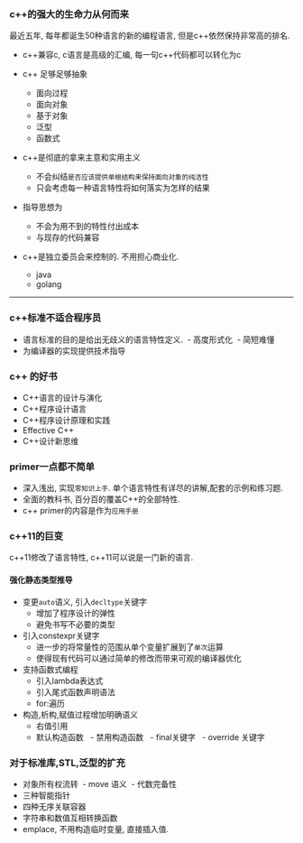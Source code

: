 ### c++的强大的生命力从何而来
最近五年, 每年都诞生50种语言的新的编程语言, 但是c++依然保持非常高的排名.

- c++兼容c, c语言是高级的汇编, 每一句c++代码都可以转化为c
- c++ 足够足够抽象
  - 面向过程
  - 面向对象
  - 基于对象
  - 泛型
  - 函数式
 
- c++是彻底的拿来主意和实用主义
  - 不会纠结`是否应该提供单根结构来保持面向对象的纯洁性`
  - 只会考虑每一种语言特性将如何落实为怎样的结果

- 指导思想为
  - 不会为用不到的特性付出成本
  - 与现存的代码兼容
 
- c++是独立委员会来控制的. 不用担心商业化.
  - java
  - golang


---

### c++标准不适合程序员
- 语言标准的目的是给出无歧义的语言特性定义.
  - 高度形式化
  - 简短难懂
- 为编译器的实现提供技术指导


### c++ 的好书
- C++语言的设计与演化
- C++程序设计语言
- C++程序设计原理和实践
- Effective C++
- C++设计新思维

### primer一点都不简单
- 深入浅出, 实现`零知识上手`. 单个语言特性有详尽的讲解,配套的示例和练习题.
- 全面的教科书, 百分百的覆盖C++的全部特性.
- c++ primer的内容是作为`应用手册`

### c++11的巨变

c++11修改了语言特性, c++11可以说是一门新的语言.

#### 强化静态类型推导
- 变更`auto`语义, 引入`decltype`关键字
  - 增加了程序设计的弹性
  - 避免书写不必要的类型
  
- 引入constexpr关键字
  - 进一步的将常量性的范围从单个变量扩展到了`单次`运算
  - 使得现有代码可以通过简单的修改而带来可观的编译器优化
- 支持函数式编程
  - 引入lambda表达式
  - 引入尾式函数声明语法
  - for:遍历 
- 构造,析构,赋值过程增加明确语义
  - 右值引用
  - 默认构造函数
  - 禁用构造函数
  - final关键字
  - override 关键字
   
### 对于标准库,STL,泛型的扩充
- 对象所有权流转
  - move 语义
  - 代数完备性
  
- 三种智能指针
- 四种无序关联容器
- 字符串和数值互相转换函数
- emplace, 不用构造临时变量, 直接插入值.
